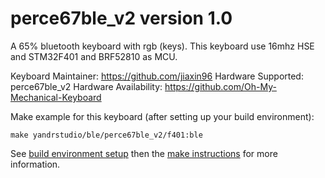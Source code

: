 perce67ble_v2 version 1.0
===

A 65% bluetooth keyboard with rgb (keys).
This keyboard use 16mhz HSE and STM32F401 and BRF52810 as MCU.

Keyboard Maintainer: https://github.com/jiaxin96
Hardware Supported: perce67ble_v2
Hardware Availability: https://github.com/Oh-My-Mechanical-Keyboard 

Make example for this keyboard (after setting up your build environment):

    make yandrstudio/ble/perce67ble_v2/f401:ble

See [build environment setup](https://docs.qmk.fm/#/getting_started_build_tools) then the [make instructions](https://docs.qmk.fm/#/getting_started_make_guide) for more information.

